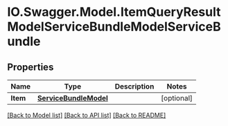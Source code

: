# IO.Swagger.Model.ItemQueryResultModelServiceBundleModelServiceBundle
## Properties

Name | Type | Description | Notes
------------ | ------------- | ------------- | -------------
**Item** | [**ServiceBundleModel**](ServiceBundleModel.md) |  | [optional] 

[[Back to Model list]](../README.md#documentation-for-models) [[Back to API list]](../README.md#documentation-for-api-endpoints) [[Back to README]](../README.md)

